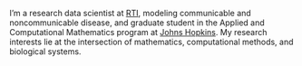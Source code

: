 I’m a research data scientist at [RTI](rti.org), modeling communicable and noncommunicable disease, 
and graduate student in the Applied and Computational Mathematics program at [Johns Hopkins](jhu.edu). 
My research interests lie at the intersection of mathematics, computational methods, and biological systems.

